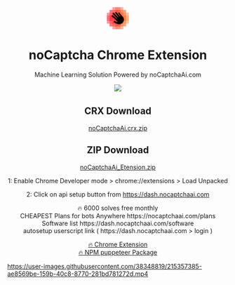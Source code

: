 <div align="center">
<img src="https://github.com/noCaptchaAi/hCaptcha-Solver-UserScript/raw/main/icon.png" alt="Logo" width="50" />
<br />
<h1>noCaptcha Chrome Extension</h1>
<p>Machine Learning Solution Powered by noCaptchaAi.com</p>



<img src="https://user-images.githubusercontent.com/38348819/220092765-b17f3982-81f0-4e01-9d1a-70875cacd16a.png" />


<br />

## CRX Download

[noCaptchaAi.crx.zip](https://github.com/noCaptchaAi/noCaptcha_extension/releases/download/v1.6.0/1.6.0.crx.zip)

## ZIP Download 

[noCaptchaAi_Etension.zip](https://github.com/noCaptchaAi/noCaptcha_extension/releases/download/v1.6.0/noCaptcha.Chrome.v1.6.0.zip)




1: Enable Chrome Developer mode > chrome://extensions > Load Unpacked

2: Click on api setup button from https://dash.nocaptchaai.com

<p align="center">
🔥 6000 solves free monthly <br />
CHEAPEST Plans for bots Anywhere https://nocaptchaai.com/plans <br />
Software list https://dash.nocaptchaai.com/software <br />
autosetup userscript link ( https://dash.nocaptchaai.com > login )
</p>

<a target="_blank" href="https://github.com/noCaptchaAi/noCaptcha_extension">🔥 Chrome Extension</a> <br />
<a target="_blank" href="https://github.com/noCaptchaAi/nocaptchaai-puppeteer">🔥 NPM puppeteer Package</a>
</div>


https://user-images.githubusercontent.com/38348819/215357385-ae8569be-159b-40c8-8770-281bd781272d.mp4

